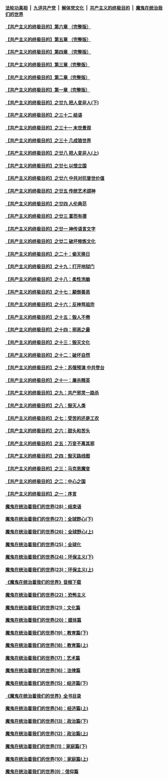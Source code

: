 ####  [法轮功真相](../../../../basic/blob/master/README.md?t=01031626) &nbsp;|&nbsp; [九评共产党](../../../../9ping.md/blob/master/README.md?t=01031626) &nbsp;|&nbsp; [解体党文化](../../../../jtdwh.md/blob/master/README.md?t=01031626)  &nbsp;|&nbsp; [共产主义的终极目的](../../../../gczydzjmd.md/blob/master/README.md?t=01031626) &nbsp;|&nbsp; [魔鬼在统治我们的世界](../../../../mgztzwmdsj.md/blob/master/README.md?t=01031626) 

#### [【共产主义的终极目的】第六章 （完整版）](../pages/nsc422/n11428913.md?t=01031626) 

#### [【共产主义的终极目的】第五章 （完整版）](../pages/nsc422/n11428912.md?t=01031626) 

#### [【共产主义的终极目的】第四章 （完整版）](../pages/nsc422/n11428907.md?t=01031626) 

#### [【共产主义的终极目的】第三章（完整版）](../pages/nsc422/n11428848.md?t=01031626) 

#### [【共产主义的终极目的】第二章（完整版）](../pages/nsc422/n11428831.md?t=01031626) 

#### [【共产主义的终极目的】第一章（完整版）](../pages/nsc422/n11417651.md?t=01031626) 

#### [【共产主义的终极目的】之廿九 把人变非人(下)](../pages/nsc422/n11344140.md?t=01031626) 

#### [【共产主义的终极目的】之三十二 结语](../pages/nsc422/n11360535.md?t=01031626) 

#### [【共产主义的终极目的】之三十一 末世景观](../pages/nsc422/n11351129.md?t=01031626) 

#### [【共产主义的终极目的】之三十 几成狼世界](../pages/nsc422/n11348280.md?t=01031626) 

#### [【共产主义的终极目的】之廿八 把人变非人(上)](../pages/nsc422/n11340492.md?t=01031626) 

#### [【共产主义的终极目的】之廿七 以恨立国](../pages/nsc422/n11336944.md?t=01031626) 

#### [【共产主义的终极目的】之廿六 中共对抗普世价值](../pages/nsc422/n11324785.md?t=01031626) 

#### [【共产主义的终极目的】之廿五 传统艺术颂神](../pages/nsc422/n11296396.md?t=01031626) 

#### [【共产主义的终极目的】之廿四 人伦典范](../pages/nsc422/n11296397.md?t=01031626) 

#### [【共产主义的终极目的】之廿三 富而有德](../pages/nsc422/n11283598.md?t=01031626) 

#### [【共产主义的终极目的】之廿一 神传语言文字](../pages/nsc422/n11263265.md?t=01031626) 

#### [【共产主义的终极目的】之廿二 破坏修炼文化](../pages/nsc422/n11245728.md?t=01031626) 

#### [【共产主义的终极目的】之二十：偷天换日](../pages/nsc422/n11238846.md?t=01031626) 

#### [【共产主义的终极目的】之十九：打开地狱门](../pages/nsc422/n11206376.md?t=01031626) 

#### [【共产主义的终极目的】之十八：柔性洗脑](../pages/nsc422/n11199994.md?t=01031626) 

#### [【共产主义的终极目的】之十七：颠倒善恶](../pages/nsc422/n11179782.md?t=01031626) 

#### [【共产主义的终极目的】之十六：反神骂祖宗](../pages/nsc422/n11166798.md?t=01031626) 

#### [【共产主义的终极目的】之十五：毁人不倦](../pages/nsc422/n11166792.md?t=01031626) 

#### [【共产主义的终极目的】之十四：邪恶之最](../pages/nsc422/n11150249.md?t=01031626) 

#### [【共产主义的终极目的】之十三：毁灭文化](../pages/nsc422/n11135227.md?t=01031626) 

#### [【共产主义的终极目的】之十二：破坏自然](../pages/nsc422/n11135214.md?t=01031626) 

#### [【共产主义的终极目的】之十：苏俄预演 中共登台](../pages/nsc422/n11118424.md?t=01031626) 

#### [【共产主义的终极目的】之十一：屠杀精英](../pages/nsc422/n11118442.md?t=01031626) 

#### [【共产主义的终极目的】之九：共产邪灵一路杀](../pages/nsc422/n11114139.md?t=01031626) 

#### [【共产主义的终极目的】之八：毁灭人类](../pages/nsc422/n11108503.md?t=01031626) 

#### [【共产主义的终极目的】之七：受苦的还是工农](../pages/nsc422/n11101809.md?t=01031626) 

#### [【共产主义的终极目的】之六：甜头和苦头](../pages/nsc422/n11096971.md?t=01031626) 

#### [【共产主义的终极目的】之五：万变不离其邪](../pages/nsc422/n11091285.md?t=01031626) 

#### [【共产主义的终极目的】之四：毁灭路线图](../pages/nsc422/n11086284.md?t=01031626) 

#### [【共产主义的终极目的】之三：马克思魔变](../pages/nsc422/n11061941.md?t=01031626) 

#### [【共产主义的终极目的】之二：中心之国](../pages/nsc422/n11047728.md?t=01031626) 

#### [【共产主义的终极目的】之一：序言](../pages/nsc422/n11086077.md?t=01031626) 

#### [魔鬼在统治着我们的世界(28)：结束语](../pages/nsc422/n10936246.md?t=01031626) 

#### [魔鬼在统治着我们的世界(27)：全球野心(下)](../pages/nsc422/n10928319.md?t=01031626) 

#### [魔鬼在统治着我们的世界(26)：全球野心(上)](../pages/nsc422/n10900318.md?t=01031626) 

#### [魔鬼在统治着我们的世界(25)：全球化](../pages/nsc422/n10788205.md?t=01031626) 

#### [魔鬼在统治着我们的世界(24)：环保主义(下)](../pages/nsc422/n10695307.md?t=01031626) 

#### [魔鬼在统治着我们的世界(23)：环保主义(上)](../pages/nsc422/n10688613.md?t=01031626) 

#### [《魔鬼在统治着我们的世界》音频下载](../pages/nsc422/n10635553.md?t=01031626) 

#### [魔鬼在统治着我们的世界(22)：恐怖主义](../pages/nsc422/n10614727.md?t=01031626) 

#### [魔鬼在统治着我们的世界(21)：文化篇](../pages/nsc422/n10597706.md?t=01031626) 

#### [魔鬼在统治着我们的世界(20)：媒体篇](../pages/nsc422/n10586579.md?t=01031626) 

#### [魔鬼在统治着我们的世界(19)：教育篇(下)](../pages/nsc422/n10564808.md?t=01031626) 

#### [魔鬼在统治着我们的世界(18)：教育篇(上)](../pages/nsc422/n10526970.md?t=01031626) 

#### [魔鬼在统治着我们的世界(17)：艺术篇](../pages/nsc422/n10499093.md?t=01031626) 

#### [魔鬼在统治着我们的世界(16)：法律篇](../pages/nsc422/n10485969.md?t=01031626) 

#### [魔鬼在统治着我们的世界(15)：经济篇(下)](../pages/nsc422/n10469975.md?t=01031626) 

#### [《魔鬼在统治着我们的世界》全书目录](../pages/nsc422/n10464261.md?t=01031626) 

#### [魔鬼在统治着我们的世界(14)：经济篇(上)](../pages/nsc422/n10457370.md?t=01031626) 

#### [魔鬼在统治着我们的世界(13)：政治篇(下)](../pages/nsc422/n10448270.md?t=01031626) 

#### [魔鬼在统治着我们的世界(12)：政治篇(上)](../pages/nsc422/n10444576.md?t=01031626) 

#### [魔鬼在统治着我们的世界(11)：家庭篇(下)](../pages/nsc422/n10440961.md?t=01031626) 

#### [魔鬼在统治着我们的世界(10)：家庭篇(上)](../pages/nsc422/n10435448.md?t=01031626) 

#### [魔鬼在统治着我们的世界(9)：信仰篇](../pages/nsc422/n10432159.md?t=01031626) 

